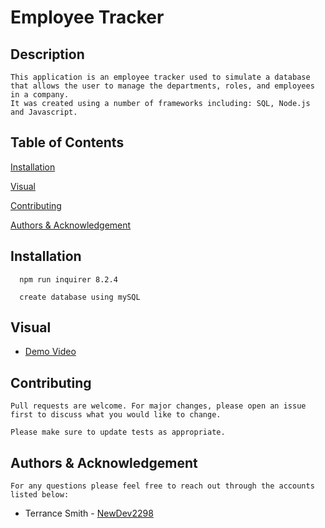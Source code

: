 # Employee Tracker

## Description

    This application is an employee tracker used to simulate a database that allows the user to manage the departments, roles, and employees in a company.
    It was created using a number of frameworks including: SQL, Node.js and Javascript.


## Table of Contents

  [Installation](#installation)

  [Visual](#visual)

  [Contributing](#contributing)

  [Authors & Acknowledgement](#authors-&-acknowledgment)

## Installation 
  
      npm run inquirer 8.2.4

      create database using mySQL
  
## Visual
  
* [Demo Video](https://drive.google.com/file/d/1pewKKNJ43YvbLuYKz7TsqjvgQWyZgpi9/view) 

## Contributing 
  
    Pull requests are welcome. For major changes, please open an issue first to discuss what you would like to change.

    Please make sure to update tests as appropriate. 

## Authors & Acknowledgement

    For any questions please feel free to reach out through the accounts listed below:

* Terrance Smith - [NewDev2298](https://github.com/NewDev2298)